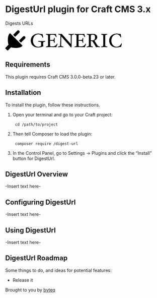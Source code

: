 # DigestUrl plugin for Craft CMS 3.x

Digests URLs

![Screenshot](resources/img/plugin-logo.png)

## Requirements

This plugin requires Craft CMS 3.0.0-beta.23 or later.

## Installation

To install the plugin, follow these instructions.

1. Open your terminal and go to your Craft project:

        cd /path/to/project

2. Then tell Composer to load the plugin:

        composer require /digest-url

3. In the Control Panel, go to Settings → Plugins and click the “Install” button for DigestUrl.

## DigestUrl Overview

-Insert text here-

## Configuring DigestUrl

-Insert text here-

## Using DigestUrl

-Insert text here-

## DigestUrl Roadmap

Some things to do, and ideas for potential features:

* Release it

Brought to you by [byteq](https://byteq.com)
